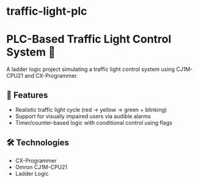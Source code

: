 # traffic-light-plc
# PLC-Based Traffic Light Control System 🚦

A ladder logic project simulating a traffic light control system using CJ1M-CPU21 and CX-Programmer.

## 📌 Features
- Realistic traffic light cycle (red → yellow → green + blinking)
- Support for visually impaired users via audible alarms
- Timer/counter-based logic with conditional control using flags

## 🛠 Technologies
- CX-Programmer
- Omron CJ1M-CPU21
- Ladder Logic
